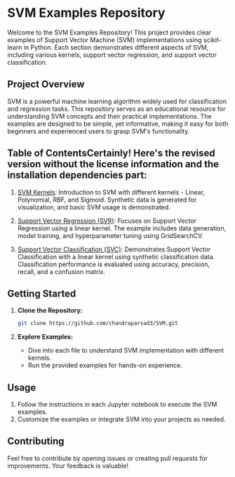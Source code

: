 # SVM Examples Repository

Welcome to the SVM Examples Repository! This project provides clear examples of Support Vector Machine (SVM) implementations using scikit-learn in Python. Each section demonstrates different aspects of SVM, including various kernels, support vector regression, and support vector classification.

## Project Overview

SVM is a powerful machine learning algorithm widely used for classification and regression tasks. This repository serves as an educational resource for understanding SVM concepts and their practical implementations. The examples are designed to be simple, yet informative, making it easy for both beginners and experienced users to grasp SVM's functionality.

## Table of ContentsCertainly! Here's the revised version without the license information and the installation dependencies part:

1. [SVM Kernels](SVM_Kernels.ipynb): Introduction to SVM with different kernels - Linear, Polynomial, RBF, and Sigmoid. Synthetic data is generated for visualization, and basic SVM usage is demonstrated.

2. [Support Vector Regression (SVR)](SVR.ipynb): Focuses on Support Vector Regression using a linear kernel. The example includes data generation, model training, and hyperparameter tuning using GridSearchCV.

3. [Support Vector Classification (SVC)](SVM.ipynb): Demonstrates Support Vector Classification with a linear kernel using synthetic classification data. Classification performance is evaluated using accuracy, precision, recall, and a confusion matrix.

## Getting Started

1. **Clone the Repository:**
   ```bash
   git clone https://github.com/chandraparsad3/SVM.git
   ```

2. **Explore Examples:**
   - Dive into each file to understand SVM implementation with different kernels.
   - Run the provided examples for hands-on experience.

## Usage

1. Follow the instructions in each Jupyter notebook to execute the SVM examples.
2. Customize the examples or integrate SVM into your projects as needed.

## Contributing

Feel free to contribute by opening issues or creating pull requests for improvements. Your feedback is valuable!
